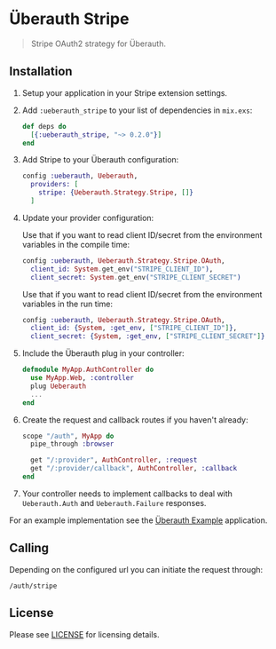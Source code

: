 # Überauth Stripe

> Stripe OAuth2 strategy for Überauth.

## Installation

1. Setup your application in your Stripe extension settings.

1. Add `:ueberauth_stripe` to your list of dependencies in `mix.exs`:

    ```elixir
    def deps do
      [{:ueberauth_stripe, "~> 0.2.0"}]
    end
    ```

1. Add Stripe to your Überauth configuration:

    ```elixir
    config :ueberauth, Ueberauth,
      providers: [
        stripe: {Ueberauth.Strategy.Stripe, []}
      ]
    ```

1.  Update your provider configuration:

    Use that if you want to read client ID/secret from the environment
    variables in the compile time:


    ```elixir
    config :ueberauth, Ueberauth.Strategy.Stripe.OAuth,
      client_id: System.get_env("STRIPE_CLIENT_ID"),
      client_secret: System.get_env("STRIPE_CLIENT_SECRET")
    ```

    Use that if you want to read client ID/secret from the environment
    variables in the run time:

    ```elixir
    config :ueberauth, Ueberauth.Strategy.Stripe.OAuth,
      client_id: {System, :get_env, ["STRIPE_CLIENT_ID"]},
      client_secret: {System, :get_env, ["STRIPE_CLIENT_SECRET"]}
    ```

1.  Include the Überauth plug in your controller:

    ```elixir
    defmodule MyApp.AuthController do
      use MyApp.Web, :controller
      plug Ueberauth
      ...
    end
    ```

1.  Create the request and callback routes if you haven't already:

    ```elixir
    scope "/auth", MyApp do
      pipe_through :browser

      get "/:provider", AuthController, :request
      get "/:provider/callback", AuthController, :callback
    end
    ```

1. Your controller needs to implement callbacks to deal with `Ueberauth.Auth` and `Ueberauth.Failure` responses.

For an example implementation see the [Überauth Example](https://github.com/ueberauth/ueberauth_example) application.

## Calling

Depending on the configured url you can initiate the request through:

    /auth/stripe
    
## License

Please see [LICENSE](https://github.com/svycal/ueberauth_stripe/blob/master/LICENSE) for licensing details.
